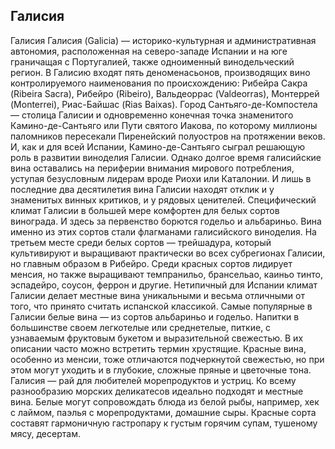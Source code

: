 ## Галисия 

Галисия
Галисия (Galicia) — историко-культурная и административная автономия, расположенная на северо-западе Испании и на юге граничащая с Португалией, также одноименный винодельческий регион. В Галисию входят пять деноменасьонов, производящих вино контролируемого наименования по происхождению: Рибейра Сакра (Ribeira Sacra), Рибейро (Ribeiro), Вальдеоррас (Valdeorras), Монтеррей (Monterrei), Риас-Байшас (Rias Baixas).
Город Сантьяго-де-Компостела — столица Галисии и одновременно конечная точка знаменитого Камино-де-Сантьяго или Пути святого Иакова, по которому миллионы паломников пересекали Пиренейский полуостров на протяжении веков. И, как и для всей Испании, Камино-де-Сантьяго сыграл решающую роль в развитии виноделия Галисии. 
Однако долгое время галисийские вина оставались на периферии внимания мирового потребления, уступая безусловным лидерам вроде Риохи или Каталонии. И лишь в последние два десятилетия вина Галисии находят отклик и у знаменитых винных критиков, и у рядовых ценителей.
Специфический климат Галисии в большей мере комфортен для белых сортов винограда. И здесь за первенство борются годельо и альбариньо. Вина именно из этих сортов стали флагманами галисийского виноделия. На третьем месте среди белых сортов — трейшадура, который культивируют и выращивают практически во всех субрегионах Галисии, но главным образом в Рибейро. 
Среди красных сортов лидирует менсия, но также выращивают темпранильо, брансельао, каиньо тинто, эспадейро, соусон, феррон и другие.
Нетипичный для Испании климат Галисии делает местные вина уникальными и весьма отличными от того, что принято считать испанской классикой. Самые популярные в Галисии белые вина — из сортов альбариньо и годельо. Напитки в большинстве своем легкотелые или среднетелые, питкие, с узнаваемым фруктовым букетом и выразительной свежестью. В их описании часто можно встретить термин хрустящие. 
Красные вина, особенно из менсии, тоже отличаются подчеркнутой свежестью, но при этом могут уходить и в глубокие, сложные пряные и цветочные тона.
Галисия — рай для любителей морепродуктов и устриц. Ко всему разнообразию морских деликатесов идеально подходят и местные вина. Белые могут сопровождать блюда из белой рыбы, например, хек с лаймом, паэлья с морепродуктами, домашние сыры. 
Красные сорта составят гармоничную гастропару к густым горячим супам, тушеному мясу, десертам.

